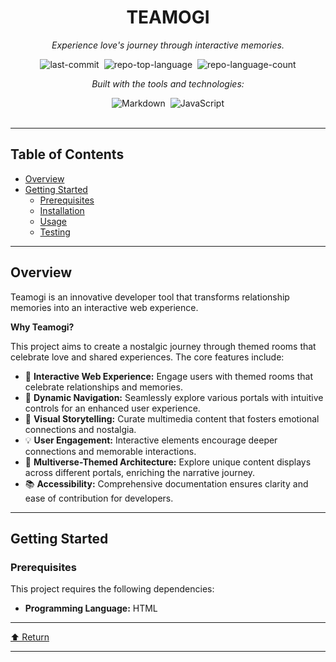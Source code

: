 <div id="top" class="">

<div align="center" class="text-center">
<h1>TEAMOGI</h1>
<p><em>Experience love's journey through interactive memories.</em></p>

<img alt="last-commit" src="https://img.shields.io/github/last-commit/gerhaarrd/teamogi?style=flat&amp;logo=git&amp;logoColor=white&amp;color=0080ff" class="inline-block mx-1" style="margin: 0px 2px;">
<img alt="repo-top-language" src="https://img.shields.io/github/languages/top/gerhaarrd/teamogi?style=flat&amp;color=0080ff" class="inline-block mx-1" style="margin: 0px 2px;">
<img alt="repo-language-count" src="https://img.shields.io/github/languages/count/gerhaarrd/teamogi?style=flat&amp;color=0080ff" class="inline-block mx-1" style="margin: 0px 2px;">
<p><em>Built with the tools and technologies:</em></p>
<img alt="Markdown" src="https://img.shields.io/badge/Markdown-000000.svg?style=flat&amp;logo=Markdown&amp;logoColor=white" class="inline-block mx-1" style="margin: 0px 2px;">
<img alt="JavaScript" src="https://img.shields.io/badge/JavaScript-F7DF1E.svg?style=flat&amp;logo=JavaScript&amp;logoColor=black" class="inline-block mx-1" style="margin: 0px 2px;">
</div>
<br>
<hr>
<h2>Table of Contents</h2>
<ul class="list-disc pl-4 my-0">
<li class="my-0"><a href="#overview">Overview</a></li>
<li class="my-0"><a href="#getting-started">Getting Started</a>
<ul class="list-disc pl-4 my-0">
<li class="my-0"><a href="#prerequisites">Prerequisites</a></li>
<li class="my-0"><a href="#installation">Installation</a></li>
<li class="my-0"><a href="#usage">Usage</a></li>
<li class="my-0"><a href="#testing">Testing</a></li>
</ul>
</li>
</ul>
<hr>
<h2>Overview</h2>
<p>Teamogi is an innovative developer tool that transforms relationship memories into an interactive web experience.</p>
<p><strong>Why Teamogi?</strong></p>
<p>This project aims to create a nostalgic journey through themed rooms that celebrate love and shared experiences. The core features include:</p>
<ul class="list-disc pl-4 my-0">
<li class="my-0">🎨 <strong>Interactive Web Experience:</strong> Engage users with themed rooms that celebrate relationships and memories.</li>
<li class="my-0">🚀 <strong>Dynamic Navigation:</strong> Seamlessly explore various portals with intuitive controls for an enhanced user experience.</li>
<li class="my-0">📖 <strong>Visual Storytelling:</strong> Curate multimedia content that fosters emotional connections and nostalgia.</li>
<li class="my-0">💡 <strong>User Engagement:</strong> Interactive elements encourage deeper connections and memorable interactions.</li>
<li class="my-0">🌌 <strong>Multiverse-Themed Architecture:</strong> Explore unique content displays across different portals, enriching the narrative journey.</li>
<li class="my-0">📚 <strong>Accessibility:</strong> Comprehensive documentation ensures clarity and ease of contribution for developers.</li>
</ul>
<hr>
<h2>Getting Started</h2>
<h3>Prerequisites</h3>
<p>This project requires the following dependencies:</p>
<ul class="list-disc pl-4 my-0">
<li class="my-0"><strong>Programming Language:</strong> HTML</li>
</ul>
<hr>
<div align="left" class=""><a href="#top">⬆ Return</a></div>
<hr></div>
